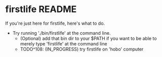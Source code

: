 # firstlife README

If you're just here for firstlife, here's what to do.
- Try running './bin/firstlife' at the command line.
  - (Optional) add that bin dir to your $PATH if you want to be able to merely type 'firstlife' at the command line
  - TODO^108: (IN_PROGRESS) try firstlife on 'hobo' computer
